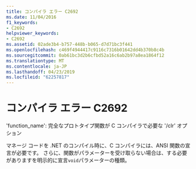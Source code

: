 ```yaml
---
title: コンパイラ エラー C2692
ms.date: 11/04/2016
f1_keywords:
- C2692
helpviewer_keywords:
- C2692
ms.assetid: 02ade3b4-b757-448b-b065-d7d71bc3f441
ms.openlocfilehash: c469f4944417c9116c7316b01642dd4b370b8c4b
ms.sourcegitcommit: 0ab61bc3d2b6cfbd52a16c6ab2b97a8ea1864f12
ms.translationtype: MT
ms.contentlocale: ja-JP
ms.lasthandoff: 04/23/2019
ms.locfileid: "62257817"
---
```

# <a name="compiler-error-c2692"></a>コンパイラ エラー C2692

'function_name': 完全なプロトタイプ関数が C コンパイラで必要な '/clr' オプション

マネージ コードを .NET のコンパイル時に、C コンパイラには、ANSI 関数の宣言が必要です。 さらに、関数がパラメーターを受け取らない場合は、する必要がありますを明示的に宣言`void`パラメーターの種類。